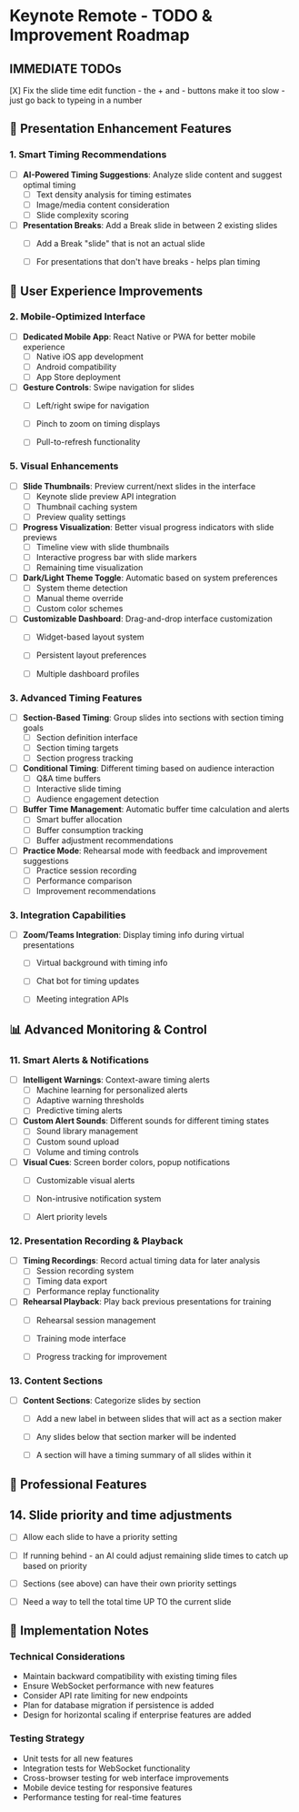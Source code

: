 # Keynote Remote - TODO & Improvement Roadmap

## IMMEDIATE TODOs
[X] Fix the slide time edit function - the + and - buttons make it too slow - just go back to typeing in a number



## 🚀 Presentation Enhancement Features

### 1. Smart Timing Recommendations
- [ ] **AI-Powered Timing Suggestions**: Analyze slide content and suggest optimal timing
  - [ ] Text density analysis for timing estimates
  - [ ] Image/media content consideration
  - [ ] Slide complexity scoring
- [ ] **Presentation Breaks**: Add a Break slide in between 2 existing slides
  - [ ] Add a Break "slide" that is not an actual slide 
  - [ ] For presentations that don't have breaks - helps plan timing


## 🎯 User Experience Improvements

### 2. Mobile-Optimized Interface
- [ ] **Dedicated Mobile App**: React Native or PWA for better mobile experience
  - [ ] Native iOS app development
  - [ ] Android compatibility
  - [ ] App Store deployment
- [ ] **Gesture Controls**: Swipe navigation for slides
  - [ ] Left/right swipe for navigation
  - [ ] Pinch to zoom on timing displays
  - [ ] Pull-to-refresh functionality



### 5. Visual Enhancements
- [ ] **Slide Thumbnails**: Preview current/next slides in the interface
  - [ ] Keynote slide preview API integration
  - [ ] Thumbnail caching system
  - [ ] Preview quality settings
- [ ] **Progress Visualization**: Better visual progress indicators with slide previews
  - [ ] Timeline view with slide thumbnails
  - [ ] Interactive progress bar with slide markers
  - [ ] Remaining time visualization
- [ ] **Dark/Light Theme Toggle**: Automatic based on system preferences
  - [ ] System theme detection
  - [ ] Manual theme override
  - [ ] Custom color schemes
- [ ] **Customizable Dashboard**: Drag-and-drop interface customization
  - [ ] Widget-based layout system
  - [ ] Persistent layout preferences
  - [ ] Multiple dashboard profiles


### 3. Advanced Timing Features
- [ ] **Section-Based Timing**: Group slides into sections with section timing goals
  - [ ] Section definition interface
  - [ ] Section timing targets
  - [ ] Section progress tracking
- [ ] **Conditional Timing**: Different timing based on audience interaction
  - [ ] Q&A time buffers
  - [ ] Interactive slide timing
  - [ ] Audience engagement detection
- [ ] **Buffer Time Management**: Automatic buffer time calculation and alerts
  - [ ] Smart buffer allocation
  - [ ] Buffer consumption tracking
  - [ ] Buffer adjustment recommendations
- [ ] **Practice Mode**: Rehearsal mode with feedback and improvement suggestions
  - [ ] Practice session recording
  - [ ] Performance comparison
  - [ ] Improvement recommendations

### 3. Integration Capabilities
- [ ] **Zoom/Teams Integration**: Display timing info during virtual presentations
  - [ ] Virtual background with timing info
  - [ ] Chat bot for timing updates
  - [ ] Meeting integration APIs


## 📊 Advanced Monitoring & Control


### 11. Smart Alerts & Notifications
- [ ] **Intelligent Warnings**: Context-aware timing alerts
  - [ ] Machine learning for personalized alerts
  - [ ] Adaptive warning thresholds
  - [ ] Predictive timing alerts
- [ ] **Custom Alert Sounds**: Different sounds for different timing states
  - [ ] Sound library management
  - [ ] Custom sound upload
  - [ ] Volume and timing controls
- [ ] **Visual Cues**: Screen border colors, popup notifications
  - [ ] Customizable visual alerts
  - [ ] Non-intrusive notification system
  - [ ] Alert priority levels


### 12. Presentation Recording & Playback
- [ ] **Timing Recordings**: Record actual timing data for later analysis
  - [ ] Session recording system
  - [ ] Timing data export
  - [ ] Performance replay functionality
- [ ] **Rehearsal Playback**: Play back previous presentations for training
  - [ ] Rehearsal session management
  - [ ] Training mode interface
  - [ ] Progress tracking for improvement


### 13. Content Sections
- [ ] **Content Sections**: Categorize slides by section
  - [ ] Add a new label in between slides that will act as a section maker
  - [ ] Any slides below that section marker will be indented
  - [ ] A section will have a timing summary of all slides within it



## 🎨 Professional Features


## 14. Slide priority and time adjustments
- [ ] Allow each slide to have a priority setting
- [ ] If running behind - an AI could adjust remaining slide times to catch up based on priority
- [ ] Sections (see above) can have their own priority settings
- [ ] Need a way to tell the total time UP TO the current slide



## 📝 Implementation Notes


### Technical Considerations
- Maintain backward compatibility with existing timing files
- Ensure WebSocket performance with new features
- Consider API rate limiting for new endpoints
- Plan for database migration if persistence is added
- Design for horizontal scaling if enterprise features are added

### Testing Strategy
- Unit tests for all new features
- Integration tests for WebSocket functionality
- Cross-browser testing for web interface improvements
- Mobile device testing for responsive features
- Performance testing for real-time features
